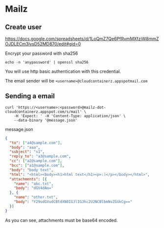 # Mailz

## Create user

<a href="https://docs.google.com/spreadsheets/d/1LoQmZ7Qe6PfRvmMXfziW8mmZOJDLECm3lysD52MD870/edit#gid=0">
  https://docs.google.com/spreadsheets/d/1LoQmZ7Qe6PfRvmMXfziW8mmZOJDLECm3lysD52MD870/edit#gid=0
</a>

Encrypt your password with sha256
```shell
echo -n 'anypassword' | openssl sha256
```

You will use http basic authentication with this credential.

The email sender will be ```<username>@cloudcontainerz.appspotmail.com```

## Sending a email

```shell
curl 'https://<username>:<password>@mailz-dot-cloudcontainerz.appspot.com/s/mail' \
    -H 'Expect: ' -H 'Content-Type: application/json' \
    --data-binary '@message.json'
```

message.json

```json
{
  "to": ["a4@sample.com"],
  "body": "aaa",
  "subject": "s1",
  "reply_to": "a3@sample.com",
  "cc": ["a2@sample.com"],
  "bcc": ["a1@sample.com"],
  "body": "body text",
  "html": "<html><body><h1>html text</h1><p>:)</p></body></html>",
  "attachments": [{
    "name": "abc.txt",
    "body": "dGV4dAo="
  }, {
    "name": "other.txt",
    "body": "Y29udGVudCBtdXN0IGJlIGJhc2U2NCBlbmNvZGVkCg=="
  }]
}
```

As you can see, attachments must be base64 encoded.
